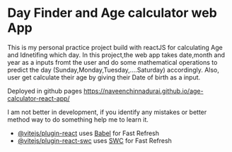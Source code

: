 # Day Finder and Age calculator web App

This is my personal practice project build with reactJS for calculating Age and Idnetifing which day.
In this project,the web app takes date,month and year as a inputs fromt the user and do some mathematical operations to predict the day (Sunday,Monday,Tuesday,....Saturday) accordingly.
Also, user get calculate their age by giving their Date of birth as a input.

Deployed in github pages
https://naveenchinnadurai.github.io/age-calculator-react-app/

I am not better in development, if you identify any mistakes or better method way to do something help me to learn it.

- [@vitejs/plugin-react](https://github.com/vitejs/vite-plugin-react/blob/main/packages/plugin-react/README.md) uses [Babel](https://babeljs.io/) for Fast Refresh
- [@vitejs/plugin-react-swc](https://github.com/vitejs/vite-plugin-react-swc) uses [SWC](https://swc.rs/) for Fast Refresh
